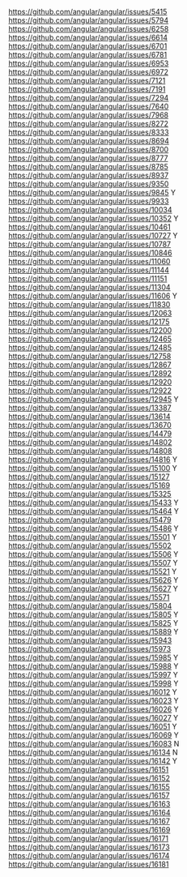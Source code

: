 https://github.com/angular/angular/issues/5415
https://github.com/angular/angular/issues/5794
https://github.com/angular/angular/issues/6258
https://github.com/angular/angular/issues/6614
https://github.com/angular/angular/issues/6701
https://github.com/angular/angular/issues/6781
https://github.com/angular/angular/issues/6953
https://github.com/angular/angular/issues/6972
https://github.com/angular/angular/issues/7121
https://github.com/angular/angular/issues/7191
https://github.com/angular/angular/issues/7294
https://github.com/angular/angular/issues/7640
https://github.com/angular/angular/issues/7968
https://github.com/angular/angular/issues/8272
https://github.com/angular/angular/issues/8333
https://github.com/angular/angular/issues/8694
https://github.com/angular/angular/issues/8700
https://github.com/angular/angular/issues/8777
https://github.com/angular/angular/issues/8785
https://github.com/angular/angular/issues/8937
https://github.com/angular/angular/issues/9350
https://github.com/angular/angular/issues/9845   Y
https://github.com/angular/angular/issues/9933
https://github.com/angular/angular/issues/10034
https://github.com/angular/angular/issues/10352  Y
https://github.com/angular/angular/issues/10461
https://github.com/angular/angular/issues/10727  Y
https://github.com/angular/angular/issues/10787
https://github.com/angular/angular/issues/10846
https://github.com/angular/angular/issues/11060
https://github.com/angular/angular/issues/11144
https://github.com/angular/angular/issues/11151
https://github.com/angular/angular/issues/11304
https://github.com/angular/angular/issues/11606  Y
https://github.com/angular/angular/issues/11830
https://github.com/angular/angular/issues/12063
https://github.com/angular/angular/issues/12175
https://github.com/angular/angular/issues/12200
https://github.com/angular/angular/issues/12465
https://github.com/angular/angular/issues/12485
https://github.com/angular/angular/issues/12758
https://github.com/angular/angular/issues/12867
https://github.com/angular/angular/issues/12892
https://github.com/angular/angular/issues/12920
https://github.com/angular/angular/issues/12922
https://github.com/angular/angular/issues/12945  Y
https://github.com/angular/angular/issues/13387
https://github.com/angular/angular/issues/13614
https://github.com/angular/angular/issues/13670
https://github.com/angular/angular/issues/14479
https://github.com/angular/angular/issues/14802
https://github.com/angular/angular/issues/14808
https://github.com/angular/angular/issues/14816  Y
https://github.com/angular/angular/issues/15100  Y
https://github.com/angular/angular/issues/15127
https://github.com/angular/angular/issues/15169
https://github.com/angular/angular/issues/15325
https://github.com/angular/angular/issues/15433  Y
https://github.com/angular/angular/issues/15464  Y
https://github.com/angular/angular/issues/15479
https://github.com/angular/angular/issues/15486  Y
https://github.com/angular/angular/issues/15501  Y
https://github.com/angular/angular/issues/15502
https://github.com/angular/angular/issues/15506  Y
https://github.com/angular/angular/issues/15507  Y
https://github.com/angular/angular/issues/15521  Y
https://github.com/angular/angular/issues/15626  Y
https://github.com/angular/angular/issues/15627  Y
https://github.com/angular/angular/issues/15571
https://github.com/angular/angular/issues/15804
https://github.com/angular/angular/issues/15805  Y
https://github.com/angular/angular/issues/15825  Y
https://github.com/angular/angular/issues/15889  Y
https://github.com/angular/angular/issues/15943
https://github.com/angular/angular/issues/15973
https://github.com/angular/angular/issues/15985  Y
https://github.com/angular/angular/issues/15988  Y
https://github.com/angular/angular/issues/15997  Y
https://github.com/angular/angular/issues/15998  Y
https://github.com/angular/angular/issues/16012  Y
https://github.com/angular/angular/issues/16023  Y
https://github.com/angular/angular/issues/16026  Y
https://github.com/angular/angular/issues/16027  Y
https://github.com/angular/angular/issues/16051  Y
https://github.com/angular/angular/issues/16069  Y
https://github.com/angular/angular/issues/16083  N
https://github.com/angular/angular/issues/16134  N
https://github.com/angular/angular/issues/16142  Y
https://github.com/angular/angular/issues/16151
https://github.com/angular/angular/issues/16152
https://github.com/angular/angular/issues/16155
https://github.com/angular/angular/issues/16157
https://github.com/angular/angular/issues/16163
https://github.com/angular/angular/issues/16164
https://github.com/angular/angular/issues/16167
https://github.com/angular/angular/issues/16169
https://github.com/angular/angular/issues/16171
https://github.com/angular/angular/issues/16173
https://github.com/angular/angular/issues/16174
https://github.com/angular/angular/issues/16181
